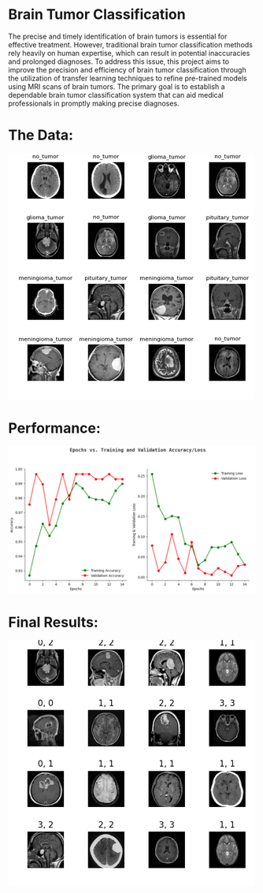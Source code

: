 # Brain Tumor Classification
The precise and timely identification of brain tumors is essential for effective treatment. However, traditional brain tumor classification methods rely heavily on human expertise, which can result in potential inaccuracies and prolonged diagnoses. To address this issue, this project aims to improve the precision and efficiency of brain tumor classification through the utilization of transfer learning techniques to refine pre-trained models using MRI scans of brain tumors. The primary goal is to establish a dependable brain tumor classification system that can aid medical professionals in promptly making precise diagnoses.
# The Data:
![](https://github.com/HashemRawashdeh/Brain-Tumor-Classification/blob/main/DataVisualized.png)
# Performance:
![](https://github.com/HashemRawashdeh/Brain-Tumor-Classification/blob/main/Performance.png)
# Final Results:
![](https://github.com/HashemRawashdeh/Brain-Tumor-Classification/blob/main/Results.png)
